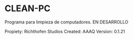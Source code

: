 # CLEAN-PC
Programa para limpieza de computadores. EN DESARROLLO

Propiety: Richthofen Studios
Created:  AAAQ
Version: 0.1.21
